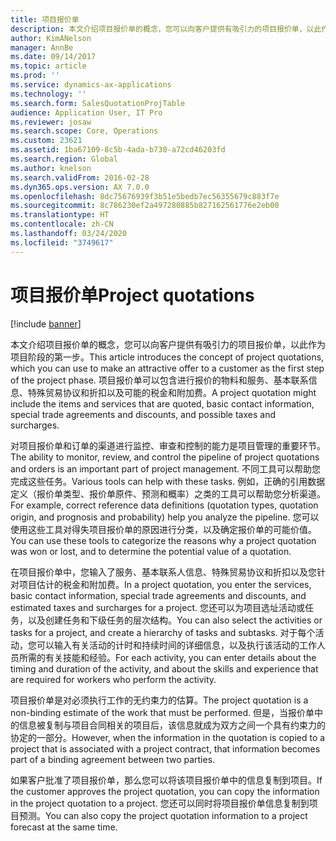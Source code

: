 ```yaml
---
title: 项目报价单
description: 本文介绍项目报价单的概念，您可以向客户提供有吸引力的项目报价单，以此作为项目阶段的第一步。 项目报价单可以包含进行报价的物料和服务、基本联系信息、特殊贸易协议和折扣以及可能的税金和附加费。
author: KimANelson
manager: AnnBe
ms.date: 09/14/2017
ms.topic: article
ms.prod: ''
ms.service: dynamics-ax-applications
ms.technology: ''
ms.search.form: SalesQuotationProjTable
audience: Application User, IT Pro
ms.reviewer: josaw
ms.search.scope: Core, Operations
ms.custom: 23621
ms.assetid: 1ba67109-8c5b-4ada-b730-a72cd46203fd
ms.search.region: Global
ms.author: knelson
ms.search.validFrom: 2016-02-28
ms.dyn365.ops.version: AX 7.0.0
ms.openlocfilehash: 8dc75676939f3b51e5bedb7ec56355679c883f7e
ms.sourcegitcommit: 8c786230ef2a497280885b827162561776e2eb00
ms.translationtype: HT
ms.contentlocale: zh-CN
ms.lasthandoff: 03/24/2020
ms.locfileid: "3749617"
---
```

# <a name="project-quotations"></a><span data-ttu-id="39f5c-104">项目报价单</span><span class="sxs-lookup"><span data-stu-id="39f5c-104">Project quotations</span></span>

[!include [banner](../includes/banner.md)]

<span data-ttu-id="39f5c-105">本文介绍项目报价单的概念，您可以向客户提供有吸引力的项目报价单，以此作为项目阶段的第一步。</span><span class="sxs-lookup"><span data-stu-id="39f5c-105">This article introduces the concept of project quotations, which you can use to make an attractive offer to a customer as the first step of the project phase.</span></span> <span data-ttu-id="39f5c-106">项目报价单可以包含进行报价的物料和服务、基本联系信息、特殊贸易协议和折扣以及可能的税金和附加费。</span><span class="sxs-lookup"><span data-stu-id="39f5c-106">A project quotation might include the items and services that are quoted, basic contact information, special trade agreements and discounts, and possible taxes and surcharges.</span></span> 

<span data-ttu-id="39f5c-107">对项目报价单和订单的渠道进行监控、审查和控制的能力是项目管理的重要环节。</span><span class="sxs-lookup"><span data-stu-id="39f5c-107">The ability to monitor, review, and control the pipeline of project quotations and orders is an important part of project management.</span></span> <span data-ttu-id="39f5c-108">不同工具可以帮助您完成这些任务。</span><span class="sxs-lookup"><span data-stu-id="39f5c-108">Various tools can help with these tasks.</span></span> <span data-ttu-id="39f5c-109">例如，正确的引用数据定义（报价单类型、报价单原件、预测和概率）之类的工具可以帮助您分析渠道。</span><span class="sxs-lookup"><span data-stu-id="39f5c-109">For example, correct reference data definitions (quotation types, quotation origin, and prognosis and probability) help you analyze the pipeline.</span></span> <span data-ttu-id="39f5c-110">您可以使用这些工具对得失项目报价单的原因进行分类，以及确定报价单的可能价值。</span><span class="sxs-lookup"><span data-stu-id="39f5c-110">You can use these tools to categorize the reasons why a project quotation was won or lost, and to determine the potential value of a quotation.</span></span> 

<span data-ttu-id="39f5c-111">在项目报价单中，您输入了服务、基本联系人信息、特殊贸易协议和折扣以及您针对项目估计的税金和附加费。</span><span class="sxs-lookup"><span data-stu-id="39f5c-111">In a project quotation, you enter the services, basic contact information, special trade agreements and discounts, and estimated taxes and surcharges for a project.</span></span> <span data-ttu-id="39f5c-112">您还可以为项目选址活动或任务，以及创建任务和下级任务的层次结构。</span><span class="sxs-lookup"><span data-stu-id="39f5c-112">You can also select the activities or tasks for a project, and create a hierarchy of tasks and subtasks.</span></span> <span data-ttu-id="39f5c-113">对于每个活动，您可以输入有关活动的计时和持续时间的详细信息，以及执行该活动的工作人员所需的有关技能和经验。</span><span class="sxs-lookup"><span data-stu-id="39f5c-113">For each activity, you can enter details about the timing and duration of the activity, and about the skills and experience that are required for workers who perform the activity.</span></span> 

<span data-ttu-id="39f5c-114">项目报价单是对必须执行工作的无约束力的估算。</span><span class="sxs-lookup"><span data-stu-id="39f5c-114">The project quotation is a non-binding estimate of the work that must be performed.</span></span> <span data-ttu-id="39f5c-115">但是，当报价单中的信息被复制与项目合同相关的项目后，该信息就成为双方之间一个具有约束力的协定的一部分。</span><span class="sxs-lookup"><span data-stu-id="39f5c-115">However, when the information in the quotation is copied to a project that is associated with a project contract, that information becomes part of a binding agreement between two parties.</span></span> 

<span data-ttu-id="39f5c-116">如果客户批准了项目报价单，那么您可以将该项目报价单中的信息复制到项目。</span><span class="sxs-lookup"><span data-stu-id="39f5c-116">If the customer approves the project quotation, you can copy the information in the project quotation to a project.</span></span> <span data-ttu-id="39f5c-117">您还可以同时将项目报价单信息复制到项目预测。</span><span class="sxs-lookup"><span data-stu-id="39f5c-117">You can also copy the project quotation information to a project forecast at the same time.</span></span>



